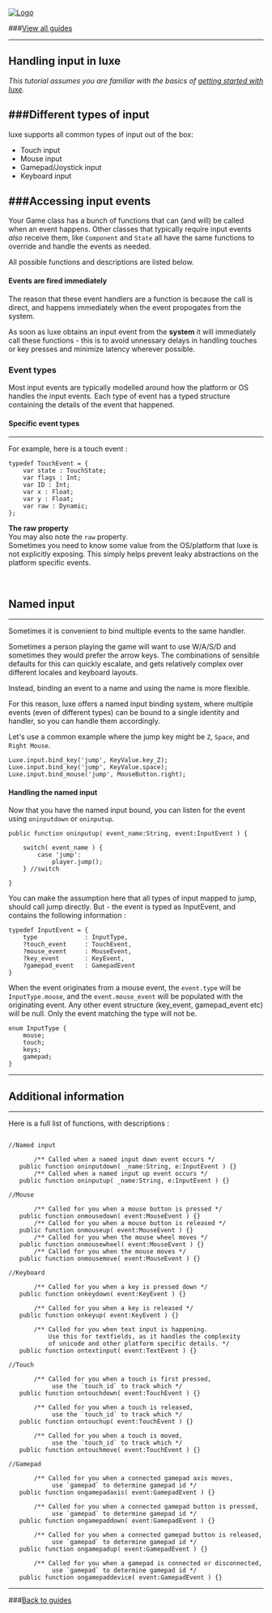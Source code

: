 
[![Logo](http://luxeengine.com/images/logo.png)](index.html)

###[View all guides](guide.html)

---

## Handling input in luxe

_This tutorial assumes you are familiar with the basics of [getting started with luxe](guide.one.html)._

###Different types of input
---
luxe supports all common types of input out of the box:

- Touch input
- Mouse input
- Gamepad/Joystick input
- Keyboard input

###Accessing input events
---
Your Game class has a bunch of functions that can (and will) be called when an event happens. Other classes that typically require input events _also_ receive them, like `Component` and `State` all have the same functions to override and handle the events as needed.

All possible functions and descriptions are listed below.

#### Events are fired immediately

The reason that these event handlers are a function is because the call is direct, and happens immediately when the event propogates from the system.

As soon as luxe obtains an input event from the **system** it will immediately call these functions - this is to avoid unnessary delays in handling touches or key presses and minimize latency wherever possible.

### Event types

Most input events are typically modelled around how the platform or OS handles the input events. Each type of event has a typed structure containing the details of the event that happened.    


#### Specific event types
---
For example, here is a touch event :

    typedef TouchEvent = {
        var state : TouchState;
        var flags : Int;
        var ID : Int;
        var x : Float;
        var y : Float;
        var raw : Dynamic;
    };

**The raw property**   
You may also note the `raw` property.   
Sometimes you need to know some value from the OS/platform that luxe is not explicitly exposing. This simply helps prevent leaky abstractions on the platform specific events.

&nbsp;

## Named input 
---
Sometimes it is convenient to bind multiple events to the same handler.   

Sometimes a person playing the game will want to use W/A/S/D and sometimes they would prefer the arrow keys. The combinations of sensible defaults for this can quickly escalate, and gets relatively complex over different locales and keyboard layouts.

Instead, binding an event to a name and using the name is more flexible.

For this reason, luxe offers a named input binding system, where multiple events (even of different types) can be bound to a single identity and handler, so you can handle them accordingly.

Let's use a common example where the jump key might be `Z`, `Space`, and `Right Mouse`.

    Luxe.input.bind_key('jump', KeyValue.key_Z);
    Luxe.input.bind_key('jump', KeyValue.space);
    Luxe.input.bind_mouse('jump', MouseButton.right);

#### Handling the named input

Now that you have the named input bound, you can listen for the event using `oninputdown` or `oninputup`.

    public function oninputup( event_name:String, event:InputEvent ) {
    
        switch( event_name ) {
            case 'jump':
                player.jump();
        } //switch
    
    }

You can make the assumption here that all types of input mapped to jump, should call jump directly. But - the event is typed as InputEvent, and contains the following information :

    typedef InputEvent = {
        type             : InputType,
        ?touch_event     : TouchEvent,
        ?mouse_event     : MouseEvent,
        ?key_event       : KeyEvent,
        ?gamepad_event   : GamepadEvent
    } 

When the event originates from a mouse event, the `event.type` will be `InputType.mouse`, and the `event.mouse_event` will be populated with the originating event. Any other event structure (key_event, gamepad_event etc) will be null. Only the event matching the type will not be.

    enum InputType {
        mouse;
        touch;
        keys;
        gamepad;
    }

---

## Additional information
---

<a name="handlers"> </a>
Here is a full list of functions, with descriptions :
    

```

//Named input

       /** Called when a named input down event occurs */
   public function oninputdown( _name:String, e:InputEvent ) {}
       /** Called when a named input up event occurs */
   public function oninputup( _name:String, e:InputEvent ) {}

//Mouse

       /** Called for you when a mouse button is pressed */
   public function onmousedown( event:MouseEvent ) {}
       /** Called for you when a mouse button is released */
   public function onmouseup( event:MouseEvent ) {}
       /** Called for you when the mouse wheel moves */
   public function onmousewheel( event:MouseEvent ) {}
       /** Called for you when the mouse moves */
   public function onmousemove( event:MouseEvent ) {}

//Keyboard

       /** Called for you when a key is pressed down */
   public function onkeydown( event:KeyEvent ) {}

       /** Called for you when a key is released */
   public function onkeyup( event:KeyEvent ) {}

       /** Called for you when text input is happening.
           Use this for textfields, as it handles the complexity
           of unicode and other platform specific details. */
   public function ontextinput( event:TextEvent ) {}

//Touch

       /** Called for you when a touch is first pressed,
            use the `touch_id` to track which */
   public function ontouchdown( event:TouchEvent ) {}

       /** Called for you when a touch is released,
            use the `touch_id` to track which */
   public function ontouchup( event:TouchEvent ) {}

       /** Called for you when a touch is moved,
            use the `touch_id` to track which */
   public function ontouchmove( event:TouchEvent ) {}

//Gamepad

       /** Called for you when a connected gamepad axis moves, 
            use `gamepad` to determine gamepad id */
   public function ongamepadaxis( event:GamepadEvent ) {}

       /** Called for you when a connected gamepad button is pressed, 
            use `gamepad` to determine gamepad id */
   public function ongamepaddown( event:GamepadEvent ) {}

       /** Called for you when a connected gamepad button is released, 
            use `gamepad` to determine gamepad id */
   public function ongamepadup( event:GamepadEvent ) {}

       /** Called for you when a gamepad is connected or disconnected, 
            use `gamepad` to determine gamepad id */
   public function ongamepaddevice( event:GamepadEvent ) {}

```

---

###[Back to guides](guide.html)

&nbsp;   
&nbsp;   
&nbsp;   
